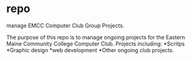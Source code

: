 repo
====

manage EMCC Computer Club Group Projects.

The purpose of this repo is to manage ongoing projects for the Eastern Maine Community College Computer Club.
Projects including:
  *Scritps <br>
  *Graphic design
  *web development
  *Other ongoing club projects.
